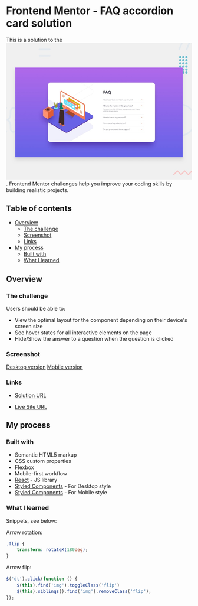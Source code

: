 # Frontend Mentor - FAQ accordion card solution

This is a solution to the ![FAQ accordion card challenge on Frontend Mentor](./design/desktop-preview.jpg). Frontend Mentor challenges help you improve your coding skills by building realistic projects. 

## Table of contents

- [Overview](#overview)
  - [The challenge](#the-challenge)
  - [Screenshot](#screenshot)
  - [Links](#links)
- [My process](#my-process)
  - [Built with](#built-with)
  - [What I learned](#what-i-learned)

## Overview

### The challenge

Users should be able to:

- View the optimal layout for the component depending on their device's screen size
- See hover states for all interactive elements on the page
- Hide/Show the answer to a question when the question is clicked

### Screenshot

[Desktop version](./design/desktop-design.jpg)
[Mobile version](./design/mobile-design.jpg)

### Links

- [Solution URL](https://github.com/TMraz/Fylo-dark-theme-landing-page-solution.github.io)

- [Live Site URL](https://tmraz.github.io/Fylo-dark-theme-landing-page-solution.github.io/)


## My process

### Built with

- Semantic HTML5 markup
- CSS custom properties
- Flexbox
- Mobile-first workflow
- [React](./js/script.js) - JS library
- [Styled Components](./css/main.css) - For Desktop style
- [Styled Components](./css/mobile.css) - For Mobile style

### What I learned

Snippets, see below:

Arrow rotation:
```css
.flip {
    transform: rotateX(180deg);
}
```

Arrow flip:
```js
$('dt').click(function () {
    $(this).find('img').toggleClass('flip') 
    $(this).siblings().find('img').removeClass('flip');
});
```
